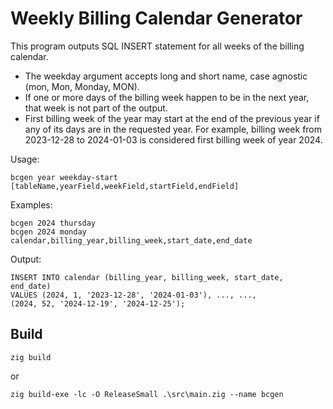 Weekly Billing Calendar Generator
=================================

This program outputs SQL INSERT statement for all weeks of the billing calendar.

- The weekday argument accepts long and short name, case agnostic (mon, Mon, Monday, MON).
- If one or more days of the billing week happen to be in the next year, that week is not part of the output.
- First billing week of the year may start at the end of the previous year if any of its days are in the requested year. For example, billing week from 2023-12-28 to 2024-01-03 is considered first billing week of year 2024.

Usage:

    bcgen year weekday-start [tableName,yearField,weekField,startField,endField]

Examples:

    bcgen 2024 thursday
    bcgen 2024 monday calendar,billing_year,billing_week,start_date,end_date

Output:

    INSERT INTO calendar (billing_year, billing_week, start_date, end_date)
    VALUES (2024, 1, '2023-12-28', '2024-01-03'), ..., ...,
    (2024, 52, '2024-12-19', '2024-12-25');

Build
-----

    zig build

or

    zig build-exe -lc -O ReleaseSmall .\src\main.zig --name bcgen

